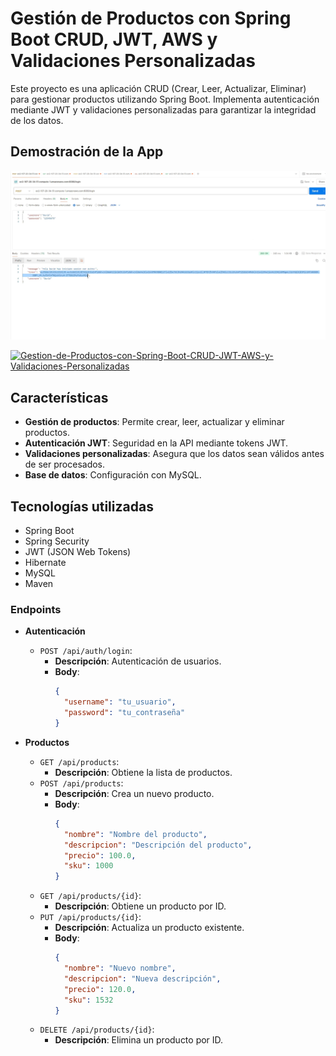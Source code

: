 # Gestión de Productos con Spring Boot CRUD, JWT, AWS y Validaciones Personalizadas

Este proyecto es una aplicación CRUD (Crear, Leer, Actualizar, Eliminar) para gestionar productos utilizando Spring Boot. Implementa autenticación mediante JWT y validaciones personalizadas para garantizar la integridad de los datos.
## Demostración de la App

[![Demostración Real App Gestión de Productos](./App.png)](https://www.youtube.com/watch?v=3EfuQNFbXWc)

[![Gestion-de-Productos-con-Spring-Boot-CRUD-JWT-AWS-y-Validaciones-Personalizadas](https://img.youtube.com/vi/3EfuQNFbXWc/0.jpg)](https://www.youtube.com/watch?v=3EfuQNFbXWc)
## Características

- **Gestión de productos**: Permite crear, leer, actualizar y eliminar productos.
- **Autenticación JWT**: Seguridad en la API mediante tokens JWT.
- **Validaciones personalizadas**: Asegura que los datos sean válidos antes de ser procesados.
- **Base de datos**: Configuración con MySQL.

## Tecnologías utilizadas

- Spring Boot
- Spring Security
- JWT (JSON Web Tokens)
- Hibernate
- MySQL
- Maven

### Endpoints

- **Autenticación**
  - `POST /api/auth/login`: 
    - **Descripción**: Autenticación de usuarios.
    - **Body**: 
      ```json
      {
        "username": "tu_usuario",
        "password": "tu_contraseña"
      }
      ```

- **Productos**
  - `GET /api/products`: 
    - **Descripción**: Obtiene la lista de productos.
  - `POST /api/products`: 
    - **Descripción**: Crea un nuevo producto.
    - **Body**: 
      ```json
      {
        "nombre": "Nombre del producto",
        "descripcion": "Descripción del producto",
        "precio": 100.0,
        "sku": 1000
      }
      ```
  - `GET /api/products/{id}`: 
    - **Descripción**: Obtiene un producto por ID.
  - `PUT /api/products/{id}`: 
    - **Descripción**: Actualiza un producto existente.
    - **Body**: 
      ```json
      {
        "nombre": "Nuevo nombre",
        "descripcion": "Nueva descripción",
        "precio": 120.0,
        "sku": 1532
      }
      ```
  - `DELETE /api/products/{id}`: 
    - **Descripción**: Elimina un producto por ID.

